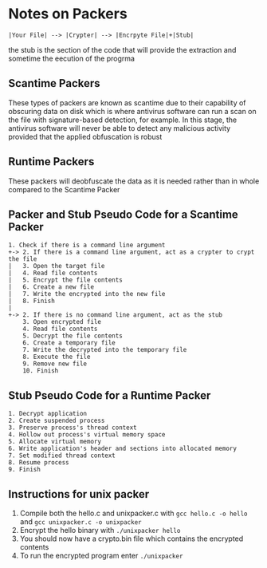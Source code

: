 # Notes on Packers 

`|Your File| --> |Crypter| --> |Encrpyte File|+|Stub|`

the stub is the section of the code that will provide the extraction and sometime the eecution of the progrma
## Scantime Packers
These types of packers are known as scantime due to their capability of obscuring data on disk which is where antivirus software can run a scan on the file with signature-based detection, for example. In this stage, the antivirus software will never be able to detect any malicious activity provided that the applied obfuscation is robust
## Runtime Packers
These packers will deobfuscate the data as it is needed rather than in whole compared to the Scantime Packer
## Packer and Stub Pseudo Code for a Scantime Packer
```
1. Check if there is a command line argument
+-> 2. If there is a command line argument, act as a crypter to crypt the file
|   3. Open the target file
|   4. Read file contents
|   5. Encrypt the file contents
|   6. Create a new file
|   7. Write the encrypted into the new file
|   8. Finish
|
+-> 2. If there is no command line argument, act as the stub
    3. Open encrypted file
    4. Read file contents
    5. Decrypt the file contents
    6. Create a temporary file
    7. Write the decrypted into the temporary file
    8. Execute the file
    9. Remove new file
    10. Finish
```

## Stub Pseudo Code for a Runtime Packer
```
1. Decrypt application
2. Create suspended process
3. Preserve process's thread context
4. Hollow out process's virtual memory space
5. Allocate virtual memory
6. Write application's header and sections into allocated memory
7. Set modified thread context
8. Resume process
9. Finish
```

## Instructions for unix packer
1. Compile both the hello.c and unixpacker.c with `gcc hello.c -o hello` and `gcc unixpacker.c -o unixpacker` 
2. Encrypt the hello binary with `./unixpacker hello`
3. You should now have a crypto.bin file which contains the encrypted contents
4. To run the encrypted program enter `./unixpacker`



